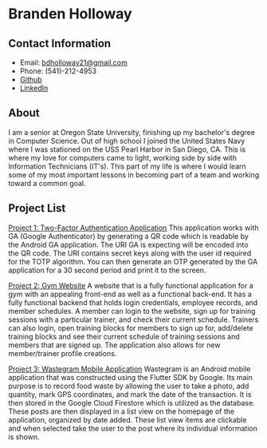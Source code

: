 # Branden Holloway

## Contact Information
   - Email: bdholloway21@gmail.com
   - Phone: (541)-212-4953
   - [Github](https://github.com/bdholloway)
   - [LinkedIn](https://www.linkedin.com/in/branden-holloway-28a979119/)


## About
   I am a senior at Oregon State University, finishing up my bachelor's degree in Computer Science. Out of high school
   I joined the United States Navy where I was stationed on the USS Pearl Harbor in San Diego, CA. This is where my love 
   for computers came to light, working side by side with Information Technicians (IT's). This part of my life is where I would
   learn some of my most important lessons in becoming part of a team and working toward a common goal.

## Project List

   [Project 1: Two-Factor Authentication  Application](https://github.com/bdholloway/CS370) 
   This application works with GA (Google Authenticator) by generating a QR code which is readable
   by the Android GA application. The URI GA is expecting will be encoded into the QR code. The URI
   contains secret keys along with the user id required for the TOTP algorithm. You can then generate
   an OTP generated by the GA application for a 30 second period and print it to the screen.  


   [Project 2: Gym Website](https://github.com/bdholloway/CS340Project)
   A website that is a fully functional application for a gym with an appealing front-end as well as a functional 
   back-end. It has a fully functional backend that holds login credentials, employee records, and member schedules. 
   A member can login to the website, sign up for training sessions with a particular trainer, and check their 
   current schedule. Trainers can also login, open training blocks for members to sign up for, add/delete 
   training blocks and see their current schedule of training sessions and members that are signed up. The application
   also allows for new member/trainer profile creations. 


   [Project 3: Wastegram Mobile Application](https://github.com/bdholloway/CS492)
   Wastegram is an Android mobile application that was constructed using the Flutter SDK by Google. Its main purpose
   is to record food waste by allowing the user to take a photo, add quantity, mark GPS coordinates, and mark the date
   of the transaction. It is then stored in the Google Cloud Firestore which is utilized as the database. These posts
   are then displayed in a list view on the homepage of the application, organized by date added. These list view items
   are clickable and when selected take the user to the post where its individual information is shown. 

